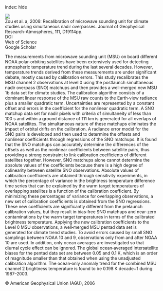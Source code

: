 index: hide

<div class="Citation">
    <div class="Citation-thumb CitationThumb-linked"  data-href="https://doi.org/10.1029/2005jd006798">
      <img src="https://static.claimspace.cloud/climate-study-static/refs/thumbs/2/Zou_et_al_2006a-thumb.png" />
    </div>

  <div class="Citation-body">
    <div class="Citation-text">Zou et al. a, 2006: Recalibration of microwave sounding unit for climate studies using simultaneous nadir overpasses. <span class="Article-journal">Journal of Geophysical Research-Atmospheres, </span><span class="Article-volume">111, </span>D19114pp.</div>
    <div class="Citation-links">
      <div class="CitationLink" data-href="https://doi.org/10.1029/2005jd006798">
        <div class="CitationLink-icon CitationLink-Doi"></div>
        <div class="CitationLink-text">DOI</div>
      </div>
      <div class="CitationLink" data-href="http://cel.webofknowledge.com/InboundService.do?customersID=atyponcel&smartRedirect=yes&mode=FullRecord&IsProductCode=Yes&product=CEL&Init=Yes&Func=Frame&action=retrieve&SrcApp=literatum&SrcAuth=atyponcel&SID=7CNc3cIRaBKjGbSujFM&UT=WOS:000241297400001">
        <div class="CitationLink-icon CitationLink-Isi"></div>
        <div class="CitationLink-text">Web of Science</div>
      </div>
      <div class="CitationLink" data-href="https://scholar.google.com/scholar?q=10.1029/2005jd006798">
        <div class="CitationLink-icon CitationLink-Scholar"></div>
        <div class="CitationLink-text">Google Scholar</div>
      </div>
    </div>
  </div>
</div>

The measurements from microwave sounding unit (MSU) on board different NOAA polar‐orbiting satellites have been extensively used for detecting atmospheric temperature trend during the last several decades. However, temperature trends derived from these measurements are under significant debate, mostly caused by calibration errors. This study recalibrates the MSU channel 2 observations at level 0 using the postlaunch simultaneous nadir overpass (SNO) matchups and then provides a well‐merged new MSU 1b data set for climate studies. The calibration algorithm consists of a dominant linear response of the MSU raw counts to the Earth‐view radiance plus a smaller quadratic term. Uncertainties are represented by a constant offset and errors in the coefficient for the nonlinear quadratic term. A SNO matchup data set for nadir pixels with criteria of simultaneity of less than 100 s and within a ground distance of 111 km is generated for all overlaps of NOAA satellites. The simultaneous nature of these matchups eliminates the impact of orbital drifts on the calibration. A radiance error model for the SNO pairs is developed and then used to determine the offsets and nonlinear coefficients through regressions of the SNO matchups. It is found that the SNO matchups can accurately determine the differences of the offsets as well as the nonlinear coefficients between satellite pairs, thus providing a strong constraint to link calibration coefficients of different satellites together. However, SNO matchups alone cannot determine the absolute values of the coefficients because there is a high degree of colinearity between satellite SNO observations. Absolute values of calibration coefficients are obtained through sensitivity experiments, in which the percentage of variance in the brightness temperature difference time series that can be explained by the warm target temperatures of overlapping satellites is a function of the calibration coefficient. By minimizing these percentages of variance for overlapping observations, a new set of calibration coefficients is obtained from the SNO regressions. These new coefficients are significantly different from the prelaunch calibration values, but they result in bias‐free SNO matchups and near‐zero contaminations by the warm target temperatures in terms of the calibrated brightness temperature. Applying the new calibration coefficients to the Level 0 MSU observations, a well‐merged MSU pentad data set is generated for climate trend studies. To avoid errors caused by small SNO samplings between NOAA 10 and 9, observations only from and after NOAA 10 are used. In addition, only ocean averages are investigated so that diurnal cycle effect can be ignored. The global ocean‐averaged intersatellite biases for the pentad data set are between 0.05 and 0.1 K, which is an order of magnitude smaller than that obtained when using the unadjusted calibration algorithm. The ocean‐only anomaly trend for the combined MSU channel 2 brightness temperature is found to be 0.198 K decade−1 during 1987–2003.

<div class="Citation-copy">
&copy; American Geophysical Union (AGU), 2006
</div>